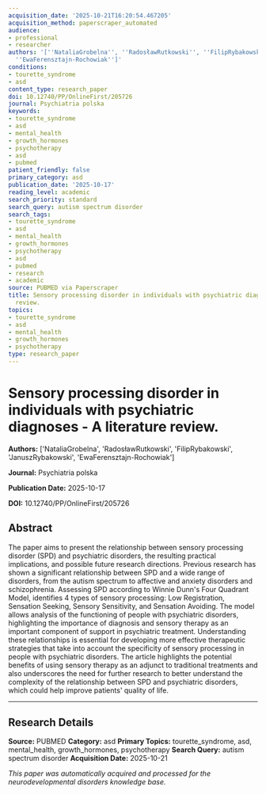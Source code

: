 ```yaml
---
acquisition_date: '2025-10-21T16:20:54.467205'
acquisition_method: paperscraper_automated
audience:
- professional
- researcher
authors: '[''NataliaGrobelna'', ''RadosławRutkowski'', ''FilipRybakowski'', ''JanuszRybakowski'',
  ''EwaFerensztajn-Rochowiak'']'
conditions:
- tourette_syndrome
- asd
content_type: research_paper
doi: 10.12740/PP/OnlineFirst/205726
journal: Psychiatria polska
keywords:
- tourette_syndrome
- asd
- mental_health
- growth_hormones
- psychotherapy
- asd
- pubmed
patient_friendly: false
primary_category: asd
publication_date: '2025-10-17'
reading_level: academic
search_priority: standard
search_query: autism spectrum disorder
search_tags:
- tourette_syndrome
- asd
- mental_health
- growth_hormones
- psychotherapy
- asd
- pubmed
- research
- academic
source: PUBMED via Paperscraper
title: Sensory processing disorder in individuals with psychiatric diagnoses - A literature
  review.
topics:
- tourette_syndrome
- asd
- mental_health
- growth_hormones
- psychotherapy
type: research_paper
---
```


# Sensory processing disorder in individuals with psychiatric diagnoses - A literature review.

**Authors:** ['NataliaGrobelna', 'RadosławRutkowski', 'FilipRybakowski', 'JanuszRybakowski', 'EwaFerensztajn-Rochowiak']

**Journal:** Psychiatria polska

**Publication Date:** 2025-10-17

**DOI:** 10.12740/PP/OnlineFirst/205726

## Abstract

The paper aims to present the relationship between sensory processing disorder (SPD) and psychiatric disorders, the resulting practical implications, and possible future research directions. Previous research has shown a significant relationship between SPD and a wide range of disorders, from the autism spectrum to affective and anxiety disorders and schizophrenia. Assessing SPD according to Winnie Dunn's Four Quadrant Model, identifies 4 types of sensory processing: Low Registration, Sensation Seeking, Sensory Sensitivity, and Sensation Avoiding. The model allows analysis of the functioning of people with psychiatric disorders, highlighting the importance of diagnosis and sensory therapy as an important component of support in psychiatric treatment. Understanding these relationships is essential for developing more effective therapeutic strategies that take into account the specificity of sensory processing in people with psychiatric disorders. The article highlights the potential benefits of using sensory therapy as an adjunct to traditional treatments and also underscores the need for further research to better understand the complexity of the relationship between SPD and psychiatric disorders, which could help improve patients' quality of life.

---

## Research Details

**Source:** PUBMED
**Category:** asd
**Primary Topics:** tourette_syndrome, asd, mental_health, growth_hormones, psychotherapy
**Search Query:** autism spectrum disorder
**Acquisition Date:** 2025-10-21

*This paper was automatically acquired and processed for the neurodevelopmental disorders knowledge base.*
